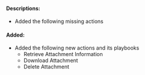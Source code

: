 #### Descriptions:
- Added the following missing actions 
#### Added:
- Added the following new actions and its playbooks
    - Retrieve Attachment Information
    - Download Attachment
    - Delete Attachment


